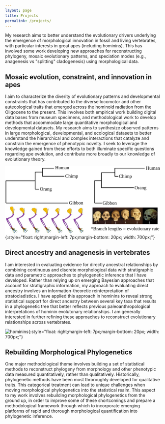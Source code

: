 ```yaml
---
layout: page
title: Projects
permalink: /projects/
---
```


My research aims to better understand the evolutionary drivers underlying the emergence of morphological innovation in fossil and living vertebrates, with particular interests in great apes (including hominins). This has involved some work developing new approaches for reconstructing phylogeny, mosaic evolutionary patterns, and speciation modes (e.g., anagenesis vs "splitting" cladogenesis) using morphological data.

## Mosaic evolution, constraint, and innovation in apes

I aim to characterize the diverity of evolutionary patterns and developmental constraints that has contributed to the diverse locomotor and other autecological traits that emerged across the hominoid radiation from the Oligocene to the present. This involves both empirical work building digital data bases from museum specimens, and methodological work to develop methods that accommodate large quantitative morphological and developmental datasets. My research aims to synthesize observed patterns in large morphological, developmental, and ecological datasets to better understand the hierarchical and complex interactions that catalyze and constrain the emergence of phenotypic novelty. I seek to leverage the knowledge gained from these efforts to both illuminate specific questions regarding ape evolution, and contribute more broadly to our knowledge of evolutionary theory.

![branchlens](/assets/img/branchlens.svg){:style="float: right;margin-left: 7px;margin-bottom: 20px; width: 700px;"}


## Direct ancestry and anagenesis in vertebrates

I am interested in evaluating evidence for directly ancestral relationships by combining continuous and discrete morphological data with stratigraphic data and parametric approaches to phylogenetic inference that I have developed. Rather than relying up on emerging Bayesian approaches that account for stratigraphic information, my approach to evaluating direct ancestry involves an information-theoretic reinterpretation of stratocladistics. I have applied this approach in hominins to reveal strong statistical support for direct ancestry between several key taxa that results in a phylogenetic tree that better reflects previous paleoanthropological interpretations of hominin evolutonary relationships. I am generally interested in further refining these approaches to reconstruct evolutionary relationships across vertebrates.

![hominins](/assets/img/wholetree.svg){:style="float: right;margin-left: 7px;margin-bottom: 20px; width: 700px;"}


## Rebuilding Morphological Phylogenetics

One major methodological theme involves building a set of statistical methods to reconstruct phylogeny from morphology and other phenotypic data measured quantitatively, rather than qualitatively. Historically, phylogenetic methods have been most throroughly developed for qualitative traits. This categorical treatment can lead to unique challenges when moving morphological phylogenetics into the statistical realm. This aspect to my work involves rebuilding morphological phylogenetics from the ground up, in order to improve some of these shortcomings and prepare a methodological framework through which to incorporate emerging platforms of rapid and thorough morphological quantification into phylogenetic inference.

